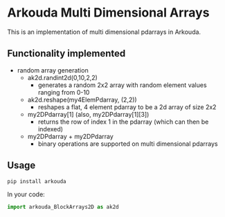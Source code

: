 # Arkouda Multi Dimensional Arrays

This is an implementation of multi dimensional pdarrays in Arkouda.

## Functionality implemented

- random array generation
  - ak2d.randint2d(0,10,2,2)
    - generates a random 2x2 array with random element values ranging from 0-10
  - ak2d.reshape(my4ElemPdarray, (2,2))
    - reshapes a flat, 4 element pdarray to be a 2d array of size 2x2
  - my2DPdarray[1] (also, my2DPdarray[1][3])
    - returns the row of index 1 in the pdarray (which can then be indexed)
  - my2DPdarray + my2DPdarray
    - binary operations are supported on multi dimensional pdarrays

## Usage

```commandline
pip install arkouda
```

In your code:

```python
import arkouda_BlockArrays2D as ak2d
```